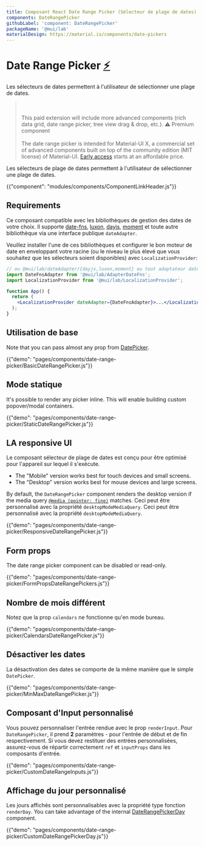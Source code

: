 ```yaml
---
title: Composant React Date Range Picker (Sélecteur de plage de dates)
components: DateRangePicker
githubLabel: 'component: DateRangePicker'
packageName: '@mui/lab'
materialDesign: https://material.io/components/date-pickers
---
```


# Date Range Picker [<span role="img" title="Enterprise">⚡️</span>](https://material-ui.com/store/items/material-ui-x/)

<p class="description">Les sélecteurs de dates permettent à l'utilisateur de sélectionner une plage de dates.</p>

> <br /><br /> This paid extension will include more advanced components (rich data grid, date range picker, tree view drag & drop, etc.). ⚠️ Premium component <br /><br /> The date range picker is intended for Material-UI X, a commercial set of advanced components built on top of the community edition (MIT license) of Material-UI. [Early access](https://material-ui.com/store/items/material-ui-x/) starts at an affordable price.

Les sélecteurs de plage de dates permettent à l'utilisateur de sélectionner une plage de dates.

{{"component": "modules/components/ComponentLinkHeader.js"}}

## Requirements

Ce composant compatible avec les bibliothèques de gestion des dates de votre choix. Il supporte [date-fns](https://date-fns.org/), [luxon](https://moment.github.io/luxon/), [dayjs](https://github.com/iamkun/dayjs), [moment](https://momentjs.com/) et toute autre bibliothèque via une interface publique `dateAdapter`.

Veuillez installer l'une de ces bibliothèques et configurer le bon moteur de date en enveloppant votre racine (ou le niveau le plus élevé que vous souhaitez que les sélecteurs soient disponibles) avec `LocalizationProvider`:

```jsx
// ou @mui/lab/dateAdapter/{dayjs,luxon,moment} ou tout adaptateur date-io valide
import DateFnsAdapter from '@mui/lab/AdapterDateFns';
import LocalizationProvider from '@mui/lab/LocalizationProvider';

function App() {
  return (
    <LocalizationProvider dateAdapter={DateFnsAdapter}>...</LocalizationProvider>
  );
}
```

## Utilisation de base

Note that you can pass almost any prop from [DatePicker]('/api/date-picker/').

{{"demo": "pages/components/date-range-picker/BasicDateRangePicker.js"}}

## Mode statique

It's possible to render any picker inline. This will enable building custom popover/modal containers.

{{"demo": "pages/components/date-range-picker/StaticDateRangePicker.js"}}

## LA responsive UI

Le composant sélecteur de plage de dates est conçu pour être optimisé pour l'appareil sur lequel il s'exécute.

- The "Mobile" version works best for touch devices and small screens.
- The "Desktop" version works best for mouse devices and large screens.

By default, the `DateRangePicker` component renders the desktop version if the media query [`@media (pointer: fine)`](https://developer.mozilla.org/en-US/docs/Web/CSS/@media/pointer) matches. Ceci peut être personnalisé avec la propriété `desktopModeMediaQuery`. Ceci peut être personnalisé avec la propriété `desktopModeMediaQuery`.

{{"demo": "pages/components/date-range-picker/ResponsiveDateRangePicker.js"}}

## Form props

The date range picker component can be disabled or read-only.

{{"demo": "pages/components/date-range-picker/FormPropsDateRangePickers.js"}}

## Nombre de mois différent

Notez que la prop `calendars` ne fonctionne qu'en mode bureau.

{{"demo": "pages/components/date-range-picker/CalendarsDateRangePicker.js"}}

## Désactiver les dates

La désactivation des dates se comporte de la même manière que le simple `DatePicker`.

{{"demo": "pages/components/date-range-picker/MinMaxDateRangePicker.js"}}

## Composant d'Input personnalisé

Vous pouvez personnaliser l'entrée rendue avec le prop `renderInput`. Pour `DateRangePicker`, il prend **2** paramètres - pour l'entrée de début et de fin respectivement. Si vous devez restituer des entrées personnalisées, assurez-vous de répartir correctement `ref` et `inputProps` dans les composants d'entrée.

{{"demo": "pages/components/date-range-picker/CustomDateRangeInputs.js"}}

## Affichage du jour personnalisé

Les jours affichés sont personnalisables avec la propriété type fonction `renderDay`. You can take advantage of the internal [DateRangePickerDay](/api/date-range-picker-day/) component.

{{"demo": "pages/components/date-range-picker/CustomDateRangePickerDay.js"}}

